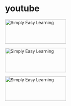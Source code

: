 # youtube
<img src="https://raw.githubusercontent.com/iwebsite128/test1/master/win10.jpg" alt="Simply Easy Learning" width="200"
         height="80">


<img src="https://raw.githubusercontent.com/iwebsite128/test1/master/sushe.png" alt="Simply Easy Learning" width="200"
                  height="80">

<img src="https://raw.githubusercontent.com/iwebsite128/test1/master/IMG_1338.JPG" alt="Simply Easy Learning" width="200"
                           height="80">
